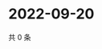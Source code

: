 # 2022-09-20

共 0 条

<!-- BEGIN WEIBO -->
<!-- 最后更新时间 Tue Sep 20 2022 05:01:21 GMT+0800 (China Standard Time) -->

<!-- END WEIBO -->
